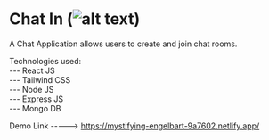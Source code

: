 # Chat In  (![alt text](http://url/to/img.png))


A Chat Application allows users to create and join chat rooms.

Technologies used:<br/>
---  React JS<br/>
---  Tailwind CSS<br/>
---  Node JS<br/>
---  Express JS<br/>
---  Mongo DB<br/>

Demo Link   ----->    https://mystifying-engelbart-9a7602.netlify.app/



